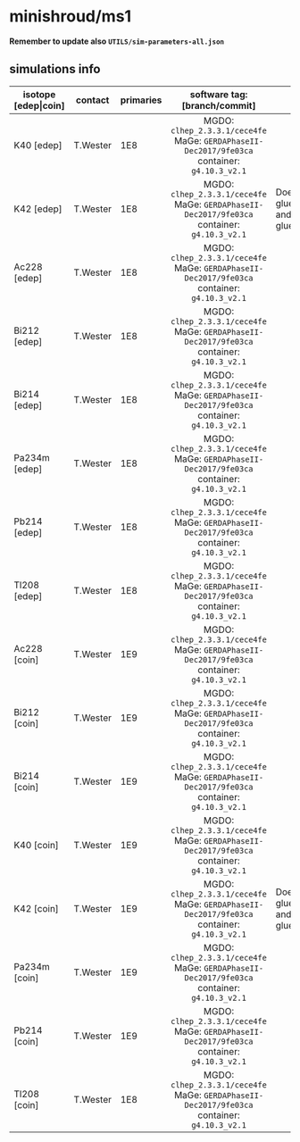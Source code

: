 # minishroud/ms1
**Remember to update also `UTILS/sim-parameters-all.json`**

## simulations info

| isotope \[edep\|coin\] | contact     | primaries | software tag: \[branch/commit\]                                                              | notes   |
| ---------------------- | ----------- | --------- | :------------------------------------------------------------------------------------------: | ------- |
| K40    \[edep\]        | T.Wester    | 1E8       | MGDO: `clhep_2.3.3.1/cece4fe` MaGe: `GERDAPhaseII-Dec2017/9fe03ca` container: `g4.10.3_v2.1` |         |
| K42    \[edep\]        | T.Wester    | 1E8       | MGDO: `clhep_2.3.3.1/cece4fe` MaGe: `GERDAPhaseII-Dec2017/9fe03ca` container: `g4.10.3_v2.1` | Does not include glue_rings_bottom and glue_rings_top. |
| Ac228  \[edep\]        | T.Wester    | 1E8       | MGDO: `clhep_2.3.3.1/cece4fe` MaGe: `GERDAPhaseII-Dec2017/9fe03ca` container: `g4.10.3_v2.1` |         |
| Bi212  \[edep\]        | T.Wester    | 1E8       | MGDO: `clhep_2.3.3.1/cece4fe` MaGe: `GERDAPhaseII-Dec2017/9fe03ca` container: `g4.10.3_v2.1` |         |
| Bi214  \[edep\]        | T.Wester    | 1E8       | MGDO: `clhep_2.3.3.1/cece4fe` MaGe: `GERDAPhaseII-Dec2017/9fe03ca` container: `g4.10.3_v2.1` |         |
| Pa234m \[edep\]        | T.Wester    | 1E8       | MGDO: `clhep_2.3.3.1/cece4fe` MaGe: `GERDAPhaseII-Dec2017/9fe03ca` container: `g4.10.3_v2.1` |         |
| Pb214  \[edep\]        | T.Wester    | 1E8       | MGDO: `clhep_2.3.3.1/cece4fe` MaGe: `GERDAPhaseII-Dec2017/9fe03ca` container: `g4.10.3_v2.1` |         |
| Tl208  \[edep\]        | T.Wester    | 1E8       | MGDO: `clhep_2.3.3.1/cece4fe` MaGe: `GERDAPhaseII-Dec2017/9fe03ca` container: `g4.10.3_v2.1` |         |
| Ac228  \[coin\]        | T.Wester    | 1E9       | MGDO: `clhep_2.3.3.1/cece4fe` MaGe: `GERDAPhaseII-Dec2017/9fe03ca` container: `g4.10.3_v2.1` |         |
| Bi212  \[coin\]        | T.Wester    | 1E9       | MGDO: `clhep_2.3.3.1/cece4fe` MaGe: `GERDAPhaseII-Dec2017/9fe03ca` container: `g4.10.3_v2.1` |         |
| Bi214  \[coin\]        | T.Wester    | 1E9       | MGDO: `clhep_2.3.3.1/cece4fe` MaGe: `GERDAPhaseII-Dec2017/9fe03ca` container: `g4.10.3_v2.1` |         |
| K40    \[coin\]        | T.Wester    | 1E9       | MGDO: `clhep_2.3.3.1/cece4fe` MaGe: `GERDAPhaseII-Dec2017/9fe03ca` container: `g4.10.3_v2.1` |         |
| K42    \[coin\]        | T.Wester    | 1E9       | MGDO: `clhep_2.3.3.1/cece4fe` MaGe: `GERDAPhaseII-Dec2017/9fe03ca` container: `g4.10.3_v2.1` | Does not include glue_rings_bottom and glue_rings_top. |
| Pa234m \[coin\]        | T.Wester    | 1E9       | MGDO: `clhep_2.3.3.1/cece4fe` MaGe: `GERDAPhaseII-Dec2017/9fe03ca` container: `g4.10.3_v2.1` |         |
| Pb214  \[coin\]        | T.Wester    | 1E9       | MGDO: `clhep_2.3.3.1/cece4fe` MaGe: `GERDAPhaseII-Dec2017/9fe03ca` container: `g4.10.3_v2.1` |         |
| Tl208  \[coin\]        | T.Wester    | 1E8       | MGDO: `clhep_2.3.3.1/cece4fe` MaGe: `GERDAPhaseII-Dec2017/9fe03ca` container: `g4.10.3_v2.1` |         |
